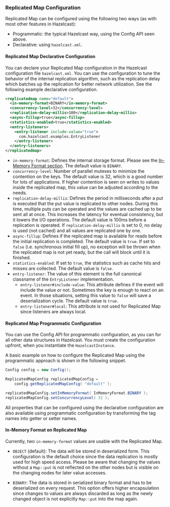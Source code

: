 
### Replicated Map Configuration

Replicated Map can be configured using the following two ways (as with most other features in Hazelcast):

- Programmatic: the typical Hazelcast way, using the Config API seen above.
- Declarative: using `hazelcast.xml`.

#### Replicated Map Declarative Configuration

You can declare your Replicated Map configuration in the Hazelcast configuration file `hazelcast.xml`. You can use the configuration to tune the behavior of the internal replication algorithm, such as the replication delay which batches up the replication
for better network utilization. See the following example declarative configuration.

```xml
<replicatedmap name="default">
  <in-memory-format>BINARY</in-memory-format>
  <concurrency-level>32</concurrency-level>
  <replication-delay-millis>100</replication-delay-millis>
  <async-fillup>true</async-fillup>
  <statistics-enabled>true</statistics-enabled>
  <entry-listeners>
    <entry-listener include-value="true">
      com.hazelcast.examples.EntryListener
    </entry-listener>
  </entry-listeners>
</replicatedmap>
```

- `in-memory-format`: Defines the internal storage format.  Please see the [In-Memory Format section](#in-memory-format-on-replicated-map). The default value is `BINARY`.
- `concurrency-level`: Number of parallel mutexes to minimize the contention on the keys. The default value is 32, which is a good number for lots of applications. If higher contention is seen on writes to values inside the replicated map, this value can be adjusted according to the needs.
- `replication-delay-millis`: Defines the period in milliseconds after a put is executed that the put value is replicated to other nodes. During this time, multiple puts can be operated and the values are cached up to be sent all at once. This increases the latency for eventual consistency, but it lowers the I/O operations. The default value is 100ms before a replication is operated. If `replication-delay-millis` is set to 0, no delay is used (not cached) and all values are replicated one by one.
- `async-fillup`: Defines if the replicated map is available for reads before the initial replication is completed. The default value is `true`. If set to `false` (i.e. synchronous initial fill up), no exception will be thrown when the replicated map is not yet ready, but the call will block until it is finished.
- `statistics-enabled`: If set to `true`, the statistics such as cache hits and misses are collected. The default value is `false`.
- `entry-listener`: The value of this element is the full canonical classname of the `EntryListener` implementation.
  - `entry-listener#include-value`: This attribute defines if the event will include the value or not. Sometimes the key is enough to react on an event. In those situations, setting this value to `false` will save a deserialization cycle. The default value is `true`.
  - `entry-listener#local`: This attribute is not used for Replicated Map since listeners are always local.

#### Replicated Map Programmatic Configuration

You can use the Config API for programmatic configuration, as you can for all other data structures in Hazelcast. You must create the configuration upfront, when you instantiate the `HazelcastInstance`.

A basic example on how to configure the Replicated Map using the programmatic approach is shown in the following snippet.

```java
Config config = new Config();

ReplicatedMapConfig replicatedMapConfig =
    config.getReplicatedMapConfig( "default" );

replicatedMapConfig.setInMemoryFormat( InMemoryFormat.BINARY );
replicatedMapConfig.setConcurrencyLevel( 32 );
```

All properties that can be configured using the declarative configuration are also available using programmatic configuration
by transforming the tag names into getter or setter names.

#### In-Memory Format on Replicated Map

Currently, two `in-memory-format` values are usable with the Replicated Map.

- `OBJECT` (default): The data will be stored in deserialized form. This configuration is the default choice since
the data replication is mostly used for high speed access. Please be aware that changing the values without a `Map::put` is
not reflected on the other nodes but is visible on the changing nodes for later value accesses.

- `BINARY`: The data is stored in serialized binary format and has to be deserialized on every request. This
option offers higher encapsulation since changes to values are always discarded as long as the newly changed object is
not explicitly `Map::put` into the map again.
